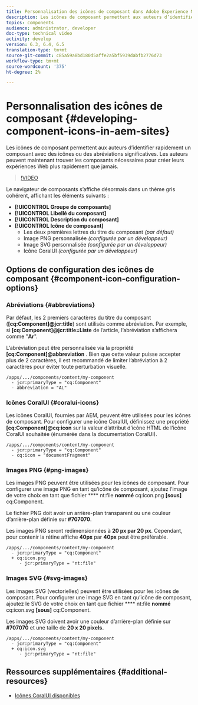 ```yaml
---
title: Personnalisation des icônes de composant dans Adobe Experience Manager Sites
description: Les icônes de composant permettent aux auteurs d’identifier rapidement un composant avec des icônes ou des abréviations significatives. Les auteurs peuvent maintenant trouver les composants nécessaires pour créer leurs expériences Web plus rapidement que jamais.
topics: components
audience: administrator, developer
doc-type: technical video
activity: develop
version: 6.3, 6.4, 6.5
translation-type: tm+mt
source-git-commit: c85a59a8bd180d5affe2a5bf5939dabfb2776d73
workflow-type: tm+mt
source-wordcount: '375'
ht-degree: 2%

---
```



# Personnalisation des icônes de composant {#developing-component-icons-in-aem-sites}

Les icônes de composant permettent aux auteurs d’identifier rapidement un composant avec des icônes ou des abréviations significatives. Les auteurs peuvent maintenant trouver les composants nécessaires pour créer leurs expériences Web plus rapidement que jamais.

>[!VIDEO](https://video.tv.adobe.com/v/16778/?quality=9&learn=on)

Le navigateur de composants s’affiche désormais dans un thème gris cohérent, affichant les éléments suivants :

* **[!UICONTROL Groupe de composants]**
* **[!UICONTROL Libellé du composant]** 
* **[!UICONTROL Description du composant]**
* **[!UICONTROL Icône de composant]**
   * Les deux premières lettres du titre du composant *(par défaut)*
   * Image PNG personnalisée *(configurée par un développeur)*
   * Image SVG personnalisée *(configurée par un développeur)*
   * Icône CoralUI *(configurée par un développeur)*

## Options de configuration des icônes de composant {#component-icon-configuration-options}

### Abréviations {#abbreviations}

Par défaut, les 2 premiers caractères du titre du composant (**[cq:Component]@jcr:title**) sont utilisés comme abréviation. Par exemple, si **[cq:Component]@jcr:title=Liste** de l’article, l’abréviation s’affichera comme &quot;**Ar**&quot;.

L’abréviation peut être personnalisée via la propriété **[cq:Component]@abbreviation** . Bien que cette valeur puisse accepter plus de 2 caractères, il est recommandé de limiter l’abréviation à 2 caractères pour éviter toute perturbation visuelle.

```plain
/apps/.../components/content/my-component
  - jcr:primaryType = "cq:Component"
  - abbreviation = "AL"
```

### Icônes CoralUI {#coralui-icons}

Les icônes CoralUI, fournies par AEM, peuvent être utilisées pour les icônes de composant. Pour configurer une icône CoralUI, définissez une propriété **[cq:Component]@cq:icon** sur la valeur d’attribut d’icône HTML de l’icône CoralUI souhaitée (énumérée dans la documentation [](https://helpx.adobe.com/experience-manager/6-5/sites/developing/using/reference-materials/coral-ui/coralui3/Coral.Icon.html)CoralUI).

```plain
/apps/.../components/content/my-component
  - jcr:primaryType = "cq:Component"
  - cq:icon = "documentFragment"
```

### Images PNG {#png-images}

Les images PNG peuvent être utilisées pour les icônes de composant. Pour configurer une image PNG en tant qu’icône de composant, ajoutez l’image de votre choix en tant que fichier **** nt:file **nommé** cq:icon.png **[sous]** cq:Component.

Le fichier PNG doit avoir un arrière-plan transparent ou une couleur d’arrière-plan définie sur **#707070**.

Les images PNG seront redimensionnées à **20 px par 20 px**. Cependant, pour contenir la rétine affiche **40px** par **40px** peut être préférable.

```plain
/apps/.../components/content/my-component
  - jcr:primaryType = "cq:Component"
  + cq:icon.png
     - jcr:primaryType = "nt:file"
```

### Images SVG {#svg-images}

Les images SVG (vectorielles) peuvent être utilisées pour les icônes de composant. Pour configurer une image SVG en tant qu’icône de composant, ajoutez le SVG de votre choix en tant que fichier **** nt:file **nommé** cq:icon.svg **[sous]** cq:Component.

Les images SVG doivent avoir une couleur d’arrière-plan définie sur **#707070** et une taille de **20 x 20 pixels.**

```plain
/apps/.../components/content/my-component
  - jcr:primaryType = "cq:Component"
  + cq:icon.svg
     - jcr:primaryType = "nt:file"
```

## Ressources supplémentaires {#additional-resources}

* [Icônes CoralUI disponibles](https://helpx.adobe.com/experience-manager/6-5/sites/developing/using/reference-materials/coral-ui/coralui3/Coral.Icon.html)
